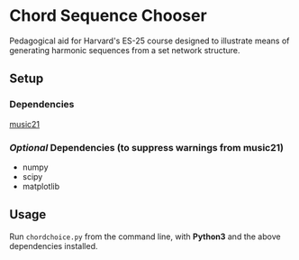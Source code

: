 # Chord Sequence Chooser

Pedagogical aid for Harvard's ES-25 course designed to illustrate means of generating harmonic sequences from a set network structure.

## Setup

### Dependencies
[music21](https://pypi.org/project/music21/)

### _Optional_ Dependencies (to suppress warnings from music21)
* numpy
* scipy
* matplotlib

## Usage
Run `chordchoice.py` from the command line, with __Python3__ and the above dependencies installed. 
